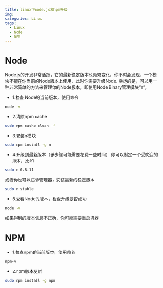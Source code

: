 ```yaml
---
title: linux下node.js和npm升级
img: 
categories: Linux
tags:
  - Linux
  - Node
  - NPM
---
```


# Node
Node.js的开发非常活跃，它的最新稳定版本也频繁变化，你不时会发现，一个模块不能在你当前的Node版本上使用，此时你需要升级Node.
幸运的是，可以用一种非常简单的方法来管理你的Node版本，即使用Node Binary管理模块“n”。
- 1.检查 Node的当前版本，使用命令
```bash
node -v  
```
- 2.清除npm cache
```bash
sudo npm cache clean -f   
```
- 3.安装n模块
```bash
sudo npm install -g n    
```
- 4.升级到最新版本（该步骤可能需要花费一些时间）
你可以制定一个受欢迎的版本，比如
```bash
sudo n 0.8.11   
```
或者你也可以告诉管理器，安装最新的稳定版本
```bash
sudo n stable  
```
- 5.查看Node的版本，检查升级是否成功
```bash
node -v  
```
如果得到的版本信息不正确，你可能需要重启机器
# NPM

- 1.检查npm的当前版本，使用命令
```bash
npm-v  
```
- 2.npm版本更新
```bash
sudo npm install -g npm
```